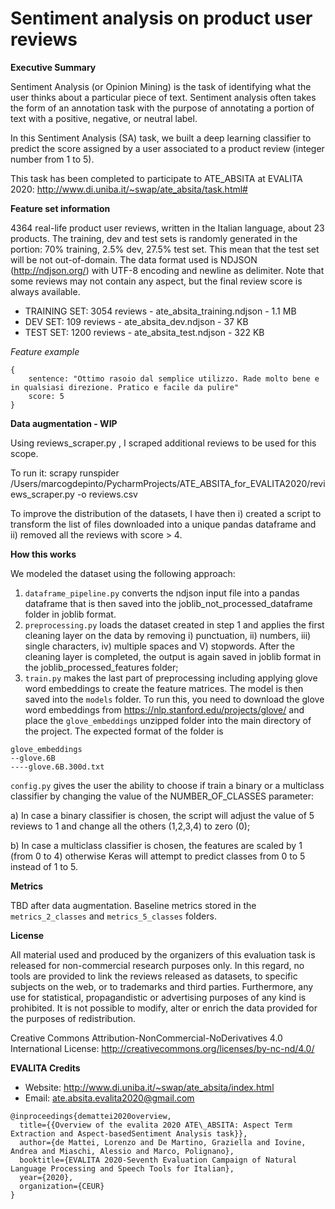 # Sentiment analysis on product user reviews

**Executive Summary**

Sentiment Analysis (or Opinion Mining) is the task of identifying what the user thinks about a particular piece of text. Sentiment analysis often takes the form of an annotation task with the purpose of annotating a portion of text with a positive, negative, or neutral label.

In this Sentiment Analysis (SA) task, we built a deep learning classifier to predict the score assigned by a user associated to a product review (integer number from 1 to 5).

This task has been completed to participate to ATE_ABSITA at EVALITA 2020: http://www.di.uniba.it/~swap/ate_absita/task.html#

**Feature set information**

4364 real-life product user reviews, written in the Italian language, about 23 products. The training, dev and test sets is randomly generated in the
portion: 70% training, 2.5% dev, 27.5% test set.
This mean that the test set will be not out-of-domain. The data format used is NDJSON (http://ndjson.org/) with UTF-8 encoding and newline as delimiter.
Note that some reviews may not contain any aspect, but the final review score is always available.

- TRAINING SET: 3054 reviews - ate_absita_training.ndjson - 1.1 MB
- DEV SET: 109 reviews - ate_absita_dev.ndjson - 37 KB
- TEST SET: 1200 reviews - ate_absita_test.ndjson - 322 KB

*Feature example*
```
{
    sentence: "Ottimo rasoio dal semplice utilizzo. Rade molto bene e in qualsiasi direzione. Pratico e facile da pulire"
    score: 5
}
```
**Data augmentation - WIP**

Using reviews_scraper.py , I scraped additional reviews to be used for this scope.

To run it: scrapy runspider /Users/marcogdepinto/PycharmProjects/ATE_ABSITA_for_EVALITA2020/reviews_scraper.py -o reviews.csv

To improve the distribution of the datasets, I have then i) created a script to transform the list of files downloaded into a unique pandas dataframe and ii) removed all the reviews with score > 4.

**How this works**

We modeled the dataset using the following approach:

1) ```dataframe_pipeline.py``` converts the ndjson input file into a pandas dataframe that is then saved into the joblib_not_processed_dataframe folder in joblib format.
2) ```preprocessing.py``` loads the dataset created in step 1 and applies the first cleaning layer on the data by removing i) punctuation, ii) numbers, iii) single characters, iv) multiple spaces and V) stopwords. After the cleaning layer is completed, the output is again saved in joblib format in the joblib_processed_features folder;
3) ```train.py``` makes the last part of preprocessing including applying glove word embeddings to create the feature matrices. The model is then saved into the ```models``` folder. To run this, you need to download the glove word embeddings from https://nlp.stanford.edu/projects/glove/ and place the ```glove_embeddings``` unzipped folder into the main directory of the project. The expected format of the folder is

```
glove_embeddings
--glove.6B
----glove.6B.300d.txt
```

```config.py``` gives the user the ability to choose if train a binary or a multiclass classifier by changing the value of the NUMBER_OF_CLASSES parameter:

a) In case a binary classifier is chosen, the script will adjust the value of 5 reviews to 1 and change all the others (1,2,3,4) to zero (0);

b) In case a multiclass classifier is chosen, the features are scaled by 1 (from 0 to 4) otherwise Keras will attempt to predict classes from 0 to 5 instead of 1 to 5.

**Metrics**

TBD after data augmentation. Baseline metrics stored in the ```metrics_2_classes``` and ```metrics_5_classes``` folders.

**License**

All material used and produced by the organizers of this evaluation task is released for non-commercial research purposes only. In this regard, no tools are provided to link the reviews released as datasets, to specific subjects on the web, or to trademarks and third parties. Furthermore, any use for statistical, propagandistic or advertising purposes of any kind is prohibited. It is not possible to modify, alter or enrich the data provided for the purposes of redistribution.

Creative Commons Attribution-NonCommercial-NoDerivatives 4.0 International License: http://creativecommons.org/licenses/by-nc-nd/4.0/

**EVALITA Credits**

- Website: http://www.di.uniba.it/~swap/ate_absita/index.html
- Email: ate.absita.evalita2020@gmail.com

```
@inproceedings{demattei2020overview,
  title={{Overview of the evalita 2020 ATE\_ABSITA: Aspect Term Extraction and Aspect-basedSentiment Analysis task}},
  author={de Mattei, Lorenzo and De Martino, Graziella and Iovine, Andrea and Miaschi, Alessio and Marco, Polignano},
  booktitle={EVALITA 2020-Seventh Evaluation Campaign of Natural Language Processing and Speech Tools for Italian},
  year={2020},
  organization={CEUR}
}
```
